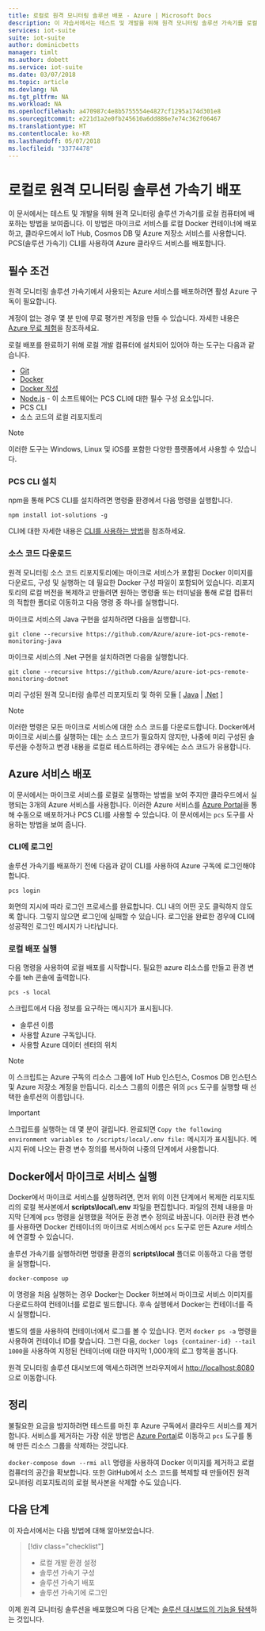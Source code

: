 ```yaml
---
title: 로컬로 원격 모니터링 솔루션 배포 - Azure | Microsoft Docs
description: 이 자습서에서는 테스트 및 개발을 위해 원격 모니터링 솔루션 가속기를 로컬 컴퓨터에 배포하는 방법을 보여줍니다.
services: iot-suite
suite: iot-suite
author: dominicbetts
manager: timlt
ms.author: dobett
ms.service: iot-suite
ms.date: 03/07/2018
ms.topic: article
ms.devlang: NA
ms.tgt_pltfrm: NA
ms.workload: NA
ms.openlocfilehash: a470987c4e8b5755554e4827cf1295a174d301e8
ms.sourcegitcommit: e221d1a2e0fb245610a6dd886e7e74c362f06467
ms.translationtype: HT
ms.contentlocale: ko-KR
ms.lasthandoff: 05/07/2018
ms.locfileid: "33774478"
---
```

# <a name="deploy-the-remote-monitoring-solution-accelerator-locally"></a>로컬로 원격 모니터링 솔루션 가속기 배포

이 문서에서는 테스트 및 개발을 위해 원격 모니터링 솔루션 가속기를 로컬 컴퓨터에 배포하는 방법을 보여줍니다. 이 방법은 마이크로 서비스를 로컬 Docker 컨테이너에 배포하고, 클라우드에서 IoT Hub, Cosmos DB 및 Azure 저장소 서비스를 사용합니다. PCS(솔루션 가속기) CLI를 사용하여 Azure 클라우드 서비스를 배포합니다.

## <a name="prerequisites"></a>필수 조건

원격 모니터링 솔루션 가속기에서 사용되는 Azure 서비스를 배포하려면 활성 Azure 구독이 필요합니다.

계정이 없는 경우 몇 분 만에 무료 평가판 계정을 만들 수 있습니다. 자세한 내용은 [Azure 무료 체험](http://azure.microsoft.com/pricing/free-trial/)을 참조하세요.

로컬 배포를 완료하기 위해 로컬 개발 컴퓨터에 설치되어 있어야 하는 도구는 다음과 같습니다.

* [Git](https://git-scm.com/)
* [Docker](https://www.docker.com)
* [Docker 작성](https://docs.docker.com/compose/install/)
* [Node.js](https://nodejs.org/) - 이 소프트웨어는 PCS CLI에 대한 필수 구성 요소입니다.
* PCS CLI
* 소스 코드의 로컬 리포지토리

> [!NOTE]
> 이러한 도구는 Windows, Linux 및 iOS를 포함한 다양한 플랫폼에서 사용할 수 있습니다.

### <a name="install-the-pcs-cli"></a>PCS CLI 설치

npm을 통해 PCS CLI를 설치하려면 명령줄 환경에서 다음 명령을 실행합니다.

```cmd/sh
npm install iot-solutions -g
```

CLI에 대한 자세한 내용은 [CLI를 사용하는 방법](https://github.com/Azure/pcs-cli/blob/master/README.md)을 참조하세요.

### <a name="download-the-source-code"></a>소스 코드 다운로드

 원격 모니터링 소스 코드 리포지토리에는 마이크로 서비스가 포함된 Docker 이미지를 다운로드, 구성 및 실행하는 데 필요한 Docker 구성 파일이 포함되어 있습니다. 리포지토리의 로컬 버전을 복제하고 만들려면 원하는 명령줄 또는 터미널을 통해 로컬 컴퓨터의 적합한 폴더로 이동하고 다음 명령 중 하나를 실행합니다.

마이크로 서비스의 Java 구현을 설치하려면 다음을 실행합니다.

```cmd/sh
git clone --recursive https://github.com/Azure/azure-iot-pcs-remote-monitoring-java
```

마이크로 서비스의 .Net 구현을 설치하려면 다음을 실행합니다.

```cmd\sh
git clone --recursive https://github.com/Azure/azure-iot-pcs-remote-monitoring-dotnet
```

미리 구성된 원격 모니터링 솔루션 리포지토리 및 하위 모듈 [ [Java](https://github.com/Azure/azure-iot-pcs-remote-monitoring-java) | [.Net](https://github.com/Azure/azure-iot-pcs-remote-monitoring-dotnet) ]

> [!NOTE]
> 이러한 명령은 모든 마이크로 서비스에 대한 소스 코드를 다운로드합니다. Docker에서 마이크로 서비스를 실행하는 데는 소스 코드가 필요하지 않지만, 나중에 미리 구성된 솔루션을 수정하고 변경 내용을 로컬로 테스트하려는 경우에는 소스 코드가 유용합니다.

## <a name="deploy-the-azure-services"></a>Azure 서비스 배포

이 문서에서는 마이크로 서비스를 로컬로 실행하는 방법을 보여 주지만 클라우드에서 실행되는 3개의 Azure 서비스를 사용합니다. 이러한 Azure 서비스를 [Azure Portal](https://github.com/Azure/azure-iot-pcs-remote-monitoring-dotnet/wiki/Manual-steps-to-create-azure-resources-for-local-setup)을 통해 수동으로 배포하거나 PCS CLI를 사용할 수 있습니다. 이 문서에서는 `pcs` 도구를 사용하는 방법을 보여 줍니다.

### <a name="sign-in-to-the-cli"></a>CLI에 로그인

솔루션 가속기를 배포하기 전에 다음과 같이 CLI를 사용하여 Azure 구독에 로그인해야 합니다.

```cmd/sh
pcs login
```

화면의 지시에 따라 로그인 프로세스를 완료합니다. CLI 내의 어떤 곳도 클릭하지 않도록 합니다. 그렇지 않으면 로그인에 실패할 수 있습니다. 로그인을 완료한 경우에 CLI에 성공적인 로그인 메시지가 나타납니다. 

### <a name="run-a-local-deployment"></a>로컬 배포 실행

다음 명령을 사용하여 로컬 배포를 시작합니다. 필요한 azure 리소스를 만들고 환경 변수를 teh 콘솔에 출력합니다. 

```cmd/pcs
pcs -s local
```

스크립트에서 다음 정보를 요구하는 메시지가 표시됩니다.

* 솔루션 이름
* 사용할 Azure 구독입니다.
* 사용할 Azure 데이터 센터의 위치

> [!NOTE]
> 이 스크립트는 Azure 구독의 리소스 그룹에 IoT Hub 인스턴스, Cosmos DB 인스턴스 및 Azure 저장소 계정을 만듭니다. 리소스 그룹의 이름은 위의 `pcs` 도구를 실행할 때 선택한 솔루션의 이름입니다. 

> [!IMPORTANT]
> 스크립트를 실행하는 데 몇 분이 걸립니다. 완료되면 `Copy the following environment variables to /scripts/local/.env file:` 메시지가 표시됩니다. 메시지 뒤에 나오는 환경 변수 정의를 복사하여 나중의 단계에서 사용합니다.

## <a name="run-the-microservices-in-docker"></a>Docker에서 마이크로 서비스 실행

Docker에서 마이크로 서비스를 실행하려면, 먼저 위의 이전 단계에서 복제한 리포지토리의 로컬 복사본에서 **scripts\\local\\.env** 파일을 편집합니다. 파일의 전체 내용을 마지막 단계에 `pcs` 명령을 실행했을 적어둔 환경 변수 정의로 바꿉니다. 이러한 환경 변수를 사용하면 Docker 컨테이너의 마이크로 서비스에서 `pcs` 도구로 만든 Azure 서비스에 연결할 수 있습니다.

솔루션 가속기를 실행하려면 명령줄 환경의 **scripts\local** 폴더로 이동하고 다음 명령을 실행합니다.

```cmd\sh
docker-compose up
```

이 명령을 처음 실행하는 경우 Docker는 Docker 허브에서 마이크로 서비스 이미지를 다운로드하여 컨테이너를 로컬로 빌드합니다. 후속 실행에서 Docker는 컨테이너를 즉시 실행합니다.

별도의 셸을 사용하여 컨테이너에서 로그를 볼 수 있습니다. 먼저 `docker ps -a` 명령을 사용하여 컨테이너 ID를 찾습니다. 그런 다음, `docker logs {container-id} --tail 1000`을 사용하여 지정된 컨테이너에 대한 마지막 1,000개의 로그 항목을 봅니다.

원격 모니터링 솔루션 대시보드에 액세스하려면 브라우저에서 [http://localhost:8080](http://localhost:8080)으로 이동합니다.

## <a name="clean-up"></a>정리

불필요한 요금을 방지하려면 테스트를 마친 후 Azure 구독에서 클라우드 서비스를 제거합니다. 서비스를 제거하는 가장 쉬운 방법은 [Azure Portal](https://ms.portal.azure.com)로 이동하고 `pcs` 도구를 통해 만든 리소스 그룹을 삭제하는 것입니다.

`docker-compose down --rmi all` 명령을 사용하여 Docker 이미지를 제거하고 로컬 컴퓨터의 공간을 확보합니다. 또한 GitHub에서 소스 코드를 복제할 때 만들어진 원격 모니터링 리포지토리의 로컬 복사본을 삭제할 수도 있습니다.

## <a name="next-steps"></a>다음 단계

이 자습서에서는 다음 방법에 대해 알아보았습니다.

> [!div class="checklist"]
> * 로컬 개발 환경 설정
> * 솔루션 가속기 구성
> * 솔루션 가속기 배포
> * 솔루션 가속기에 로그인

이제 원격 모니터링 솔루션을 배포했으며 다음 단계는 [솔루션 대시보드의 기능을 탐색](./iot-suite-remote-monitoring-deploy.md)하는 것입니다.

<!-- Next tutorials in the sequence -->